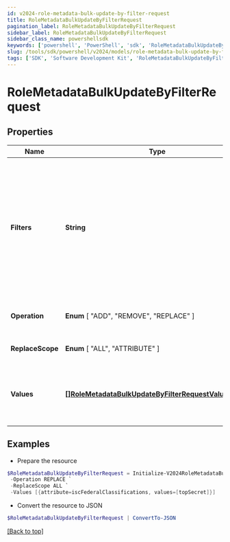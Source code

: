 ```yaml
---
id: v2024-role-metadata-bulk-update-by-filter-request
title: RoleMetadataBulkUpdateByFilterRequest
pagination_label: RoleMetadataBulkUpdateByFilterRequest
sidebar_label: RoleMetadataBulkUpdateByFilterRequest
sidebar_class_name: powershellsdk
keywords: ['powershell', 'PowerShell', 'sdk', 'RoleMetadataBulkUpdateByFilterRequest', 'V2024RoleMetadataBulkUpdateByFilterRequest'] 
slug: /tools/sdk/powershell/v2024/models/role-metadata-bulk-update-by-filter-request
tags: ['SDK', 'Software Development Kit', 'RoleMetadataBulkUpdateByFilterRequest', 'V2024RoleMetadataBulkUpdateByFilterRequest']
---
```



# RoleMetadataBulkUpdateByFilterRequest

## Properties

Name | Type | Description | Notes
------------ | ------------- | ------------- | -------------
**Filters** | **String** | Filtering is supported for the following fields and operators:  **id** : *eq, in*  **name** : *eq, sw*  **created** : *gt, lt, ge, le*  **modified** : *gt, lt, ge, le*  **owner.id** : *eq, in*  **requestable** : *eq* | [required]
**Operation** |  **Enum** [  "ADD",    "REMOVE",    "REPLACE" ] | The operation to be performed | [required]
**ReplaceScope** |  **Enum** [  "ALL",    "ATTRIBUTE" ] | The choice of update scope. | [optional] 
**Values** | [**[]RoleMetadataBulkUpdateByFilterRequestValuesInner**](role-metadata-bulk-update-by-filter-request-values-inner) | The metadata to be updated, including attribute key and value. | [required]

## Examples

- Prepare the resource
```powershell
$RoleMetadataBulkUpdateByFilterRequest = Initialize-V2024RoleMetadataBulkUpdateByFilterRequest  -Filters  requestable eq false `
 -Operation REPLACE `
 -ReplaceScope ALL `
 -Values [{attribute=iscFederalClassifications, values=[topSecret]}]
```

- Convert the resource to JSON
```powershell
$RoleMetadataBulkUpdateByFilterRequest | ConvertTo-JSON
```


[[Back to top]](#) 


